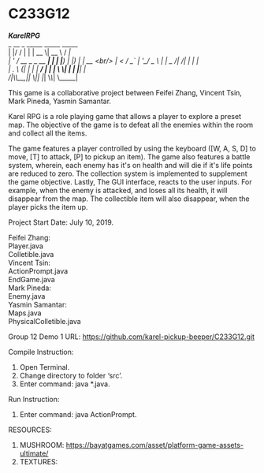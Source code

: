 # C233G12
***********************************************KarelRPG*********************************************** <br/>
  _  __              _   _____  _____   _____ <br/>
								| |/ /             | | |  __ \\|  __ \\ / ____|<br/>
								| ' / __ _ _ __ ___| | | |__) | |__) | |  __ \<br/>
								|  < / _` | '__/ _ \\ | |  _  /|  ___/| | |_ |<br/>
								| . \\ (_| | | |  __/ | | | \\ \\| |    | |__| |<br/>
								/_|\\_\\__,_|_|  \\___|_| |_|  \\_\\_|     \\_____|<br/>

This game is a collaborative project between Feifei Zhang, Vincent Tsin, Mark Pineda, Yasmin Samantar.<br/>


Karel RPG is a role playing game that allows a player to explore a preset map. The objective of the game is to defeat all the enemies within the room and collect all the items. <br/>

The game features a player controlled by using the keyboard ([W, A, S, D] to move, [T] to attack, [P] to pickup an item). The game also features a battle system, wherein, each enemy has it's on health and will die if it's life points are reduced to zero. The collection system is implemented to supplement the game objective. Lastly, The GUI interface, reacts to the user inputs. For example, when the enemy is attacked, and loses all its health, it will disappear from the map. The collectible item will also disappear, when the player picks the item up. <br/>

Project Start Date: July 10, 2019.<br/>

Feifei Zhang:<br/>
Player.java<br/>
Colletible.java<br/>
Vincent Tsin:<br/>
ActionPrompt.java<br/>
EndGame.java<br/>
Mark Pineda:<br/>
Enemy.java<br/>
Yasmin Samantar:<br/>
Maps.java<br/>
PhysicalColletible.java<br/>

Group 12 Demo 1 URL: https://github.com/karel-pickup-beeper/C233G12.git

Compile Instruction:
1. Open Terminal.
2. Change directory to folder ‘src’.
3. Enter command: java *.java.

Run Instruction:
1. Enter command: java ActionPrompt.


RESOURCES:
1. MUSHROOM: https://bayatgames.com/asset/platform-game-assets-ultimate/
2. TEXTURES:
